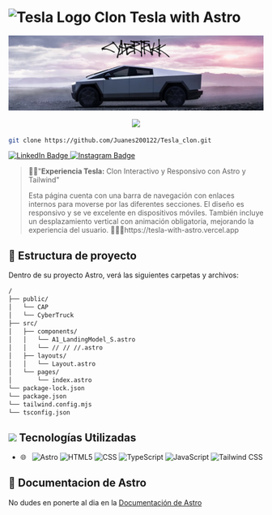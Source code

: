 # <img src="https://upload.wikimedia.org/wikipedia/commons/thumb/b/bd/Tesla_Motors.svg/2000px-Tesla_Motors.svg.png" alt="Tesla Logo" width="20"/>  Clon Tesla with Astro 
![Banner](public/CAP/Cybertruck_cap.PNG) 
<p align="center" style="color: white;">
    <img src="https://profile-counter.glitch.me/Juanes200122/count.svg" />
</p>

```bash
git clone https://github.com/Juanes200122/Tesla_clon.git
```
<p>
    <a href="https://www.linkedin.com/in/juan-estaban-ar%C3%A9valo-056bab240/" target="_blank" rel="Linkedin">
      <img src="https://img.shields.io/badge/-@JuanEsteban-0077B5?style=flat-square&amp;labelColor=0077B5&amp;logo=LinkedIn&amp;link=https://www.linkedin.com/in/juan-estaban-ar%C3%A9valo-056bab240/" alt="LinkedIn Badge">
    </a> 
    <a href="https://www.instagram.com/jeacsi.official_022?igsh=MWJ6MHRwcnhoZXVxbQ==" target="_blank" rel="Instagram">
      <img src="https://img.shields.io/badge/-@jeacsi.official_022-purple?style=flat&logo=instagram&logoColor=white&link=https://www.instagram.com/jeacsi.official_022?igsh=MWJ6MHRwcnhoZXVxbQ==" alt="Instagram Badge">
    </a>
</p>


> 🧑‍🚀"**Experiencia Tesla:** Clon Interactivo y Responsivo con Astro y Tailwind"
> <p>Esta página cuenta con una barra de navegación con enlaces internos para moverse por las diferentes secciones. El diseño es responsivo y se ve excelente en dispositivos móviles. También incluye un desplazamiento vertical con animación obligatoria, mejorando la experiencia del usuario. 👀👉🏼https://tesla-with-astro.vercel.app</p>


## 🚀 Estructura de proyecto
Dentro de su proyecto Astro, verá las siguientes carpetas y archivos:

```text
/
├── public/
│   └── CAP
│   └── CyberTruck
├── src/
│   ├── components/
│   │   └── A1_LandingModel_S.astro
│   │   └── // // //.astro
│   ├── layouts/
│   │   └── Layout.astro
│   └── pages/
│       └── index.astro
└── package-lock.json
└── package.json
└── tailwind.config.mjs
└── tsconfig.json

```



## <img src="https://media2.giphy.com/media/QssGEmpkyEOhBCb7e1/giphy.gif?cid=ecf05e47a0n3gi1bfqntqmob8g9aid1oyj2wr3ds3mg700bl&rid=giphy.gif" width ="25"><b> Tecnologías Utilizadas</b>

- 🌐 &nbsp;
  ![Astro](https://img.shields.io/badge/-Astro-333333?style=flat&logo=astro&logoColor=white)
  ![HTML5](https://img.shields.io/badge/-HTML5-333333?style=flat&logo=html5)
  ![CSS](https://img.shields.io/badge/-CSS-333333?style=flat&logo=css3&logoColor=1572B6)
  ![TypeScript](https://img.shields.io/badge/-TypeScript-333333?style=flat&logo=typescript&logoColor=007ACC)
  ![JavaScript](https://img.shields.io/badge/-JavaScript-333333?style=flat&logo=javascript)
  ![Tailwind CSS](https://img.shields.io/badge/-Tailwind%20CSS-333333?style=flat&logo=tailwind-css)




## 👀 Documentacion de Astro

No dudes en ponerte al dia en la [Documentación de Astro](https://docs.astro.build)

